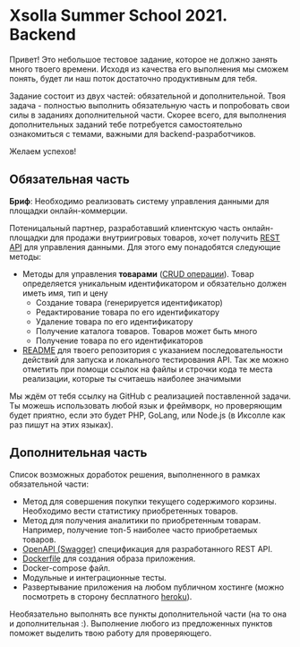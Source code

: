 # Xsolla Summer School 2021. Backend

Привет! Это небольшое тестовое задание, которое не должно занять много твоего времени. 
Исходя из качества его выполнения мы сможем понять, будет ли наш поток достаточно продуктивным для тебя.

Задание состоит из двух частей: обязательной и дополнительной. 
Твоя задача - полностью выполнить обязательную часть и попробовать свои силы в заданиях дополнительной части. Скорее всего, для выполнения дополнительных заданий тебе потребуется самостоятельно ознакомиться с темами, важными для backend-разработчиков.

Желаем успехов!

## Обязательная часть

**Бриф**: Необходимо реализовать систему управления данными для площадки онлайн-коммерции. 

Потеницальный партнер, разработавший клиентскую часть онлайн-площадки для продажи внутриигровых товаров, хочет получить [REST API](https://ru.wikipedia.org/wiki/REST) для управления данными. Для этого ему понадобятся следующие методы:
- Методы для управления **товарами** ([CRUD операции](https://ru.wikipedia.org/wiki/CRUD)). Товар определяется уникальным идентификатором и обязательно должен иметь имя, тип и цену
  - Создание товара (генерируется идентификатор)
  - Редактирование товара по его идентификатору
  - Удаление товара по его идентификатору
  - Получение каталога товаров. Товаров может быть много
  - Получение товара по его идентификаторов
- [README](https://techrocks.ru/2019/04/16/good-readme-on-github/) для твоего репозитория с указанием последовательности действий для запуска и локального тестирования API. Так же можно отметить при помощи ссылок на файлы и строчки кода те места реализации, которые ты считаешь наиболее значимыми

Мы ждём от тебя ссылку на GitHub с реализацией поставленной задачи. Ты можешь использовать любой язык и фреймворк, 
но проверяющим будет приятно, если это будет PHP, GoLang, или Node.js (в Иксолле как раз пишут на этих языках).

## Дополнительная часть

Cписок возможных доработок решения, выполненного в рамках обязательной части:

- Метод для совершения покупки текущего содержимого корзины. Необходимо вести статистику приобретенных товаров.
- Метод для получения аналитики по приобретенным товарам. Например, получение топ-5 наиболее часто приобретаемых товаров.
- [OpenAPI (Swagger)](https://starkovden.github.io/introduction-openapi-and-swagger.html) спецификация для разработанного REST API.
- [Dockerfile](https://www.youtube.com/watch?v=QF4ZF857m44) для создания образа приложения.
- Docker-compose файл.
- Модульные и интеграционные тесты. 
- Развертывание приложения на любом публичном хостинге (можно посмотреть в сторону бесплатного [heroku](https://www.heroku.com/)).

Необязательно выполнять все пункты дополнительной части (на то она и дополнительная :). Выполнение любого из предложенных пунктов поможет выделить твою работу для проверяющего.
